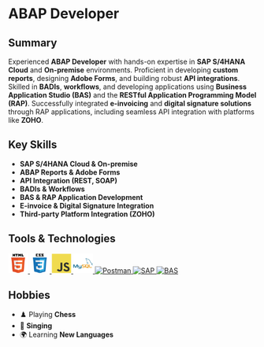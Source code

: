 #  ABAP Developer


## Summary

Experienced **ABAP Developer** with hands-on expertise in **SAP S/4HANA Cloud** and **On-premise** environments. Proficient in developing **custom reports**, designing **Adobe Forms**, and building robust **API integrations**. Skilled in **BADIs**, **workflows**, and developing applications using **Business Application Studio (BAS)** and the **RESTful Application Programming Model (RAP)**. Successfully integrated **e-invoicing** and **digital signature solutions** through RAP applications, including seamless API integration with platforms like **ZOHO**.


## Key Skills

- **SAP S/4HANA Cloud & On-premise**
- **ABAP Reports & Adobe Forms**
- **API Integration (REST, SOAP)**
- **BADIs & Workflows**
- **BAS & RAP Application Development**
- **E-invoice & Digital Signature Integration**
- **Third-party Platform Integration (ZOHO)**


## Tools & Technologies

<p align="left">
  <!-- HTML -->
  <a href="https://www.w3.org/html/" target="_blank" rel="noreferrer">
    <img src="https://raw.githubusercontent.com/devicons/devicon/master/icons/html5/html5-original-wordmark.svg" alt="HTML5" width="40" height="40"/>
  </a>
  
  <!-- CSS -->
  <a href="https://www.w3schools.com/css/" target="_blank" rel="noreferrer">
    <img src="https://raw.githubusercontent.com/devicons/devicon/master/icons/css3/css3-original-wordmark.svg" alt="CSS3" width="40" height="40"/>
  </a>
  
  <!-- JavaScript -->
  <a href="https://developer.mozilla.org/en-US/docs/Web/JavaScript" target="_blank" rel="noreferrer">
    <img src="https://raw.githubusercontent.com/devicons/devicon/master/icons/javascript/javascript-original.svg" alt="JavaScript" width="40" height="40"/>
  </a>
  
  <!-- MySQL -->
  <a href="https://www.mysql.com/" target="_blank" rel="noreferrer">
    <img src="https://raw.githubusercontent.com/devicons/devicon/master/icons/mysql/mysql-original-wordmark.svg" alt="MySQL" width="40" height="40"/>
  </a>

  <!-- Postman -->
  <a href="https://postman.com" target="_blank" rel="noreferrer">
    <img src="https://www.vectorlogo.zone/logos/getpostman/getpostman-icon.svg" alt="Postman" width="40" height="40"/>
  </a>

  <!-- SAP -->
  <a href="https://www.sap.com/" target="_blank" rel="noreferrer">
    <img src="https://hackr.io/tutorials/learn-sap-abap/logo/logo-sap-abap?ver=1557508340" alt="SAP" width="40" height="40"/>
  </a>

  <!-- BAS -->
  <a href="https://www.sap.com/" target="_blank" rel="noreferrer">
    <img src="https://banktalents.com/sites/default/files/2020-12/Business%20Application%20Studio.png" alt="BAS" width="40" height="40"/>
  </a>
</p>


## Hobbies

- ♟️ Playing **Chess**
- 🎤 **Singing**
- 🌍 Learning **New Languages**
